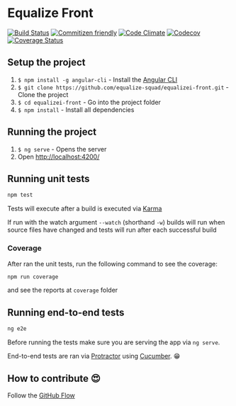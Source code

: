 # Equalize Front
[![Build Status](https://travis-ci.org/equalize-squad/equalizei-front.svg?branch=master)](https://travis-ci.org/equalize-squad/equalizei-front)
[![Commitizen friendly](https://img.shields.io/badge/commitizen-friendly-brightgreen.svg)](http://commitizen.github.io/cz-cli/)
[![Code Climate](https://codeclimate.com/github/equalize-squad/equalizei-front/badges/gpa.svg)](https://codeclimate.com/github/equalize-squad/equalizei-front)
[![Codecov](https://codecov.io/gh/equalize-squad/equalizei-front/branch/master/graph/badge.svg)](https://codecov.io/gh/equalize-squad/equalizei-front)
[![Coverage Status](https://coveralls.io/repos/github/equalize-squad/equalizei-front/badge.svg?branch=master)](https://coveralls.io/github/equalize-squad/equalizei-front?branch=master)

## Setup the project

1. `$ npm install -g angular-cli` - Install the [Angular CLI](https://github.com/angular/angular-cli)
2. `$ git clone https://github.com/equalize-squad/equalizei-front.git` - Clone the project
3. `$ cd equalizei-front` - Go into the project folder
4. `$ npm install` - Install all dependencies

## Running the project

1. `$ ng serve` - Opens the server
2. Open [http://localhost:4200/](http://localhost:4200/)

## Running unit tests

```bash
npm test
```
Tests will execute after a build is executed via [Karma](http://karma-runner.github.io/0.13/index.html)

If run with the watch argument `--watch` (shorthand `-w`) builds will run when source files have changed
and tests will run after each successful build

### Coverage

After ran the unit tests, run the following command to see the coverage:

```bash
npm run coverage
```

and see the reports at `coverage` folder

## Running end-to-end tests

```bash
ng e2e
```

Before running the tests make sure you are serving the app via `ng serve`.

End-to-end tests are ran via [Protractor](https://angular.github.io/protractor/) using [Cucumber](https://github.com/cucumber/cucumber-js/). :grin:

## How to contribute :heart_eyes:

Follow the [GitHub Flow](https://guides.github.com/introduction/flow/)
